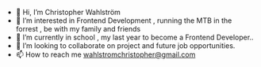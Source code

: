 - 👋 Hi, I’m Christopher Wahlström
- 👀 I’m interested in Frontend Development , running the MTB in the forrest , be with my family and friends  
- 🌱 I’m currently in school ,  my last year to become a Frontend Developer..
- 💞️ I’m looking to collaborate on project and future job opportunities.
- 📫 How to reach me wahlstromchristopher@gmail.com

<!---
christopherwahlstrom/christopherwahlstrom is a ✨ special ✨ repository because its `README.md` (this file) appears on your GitHub profile.
You can click the Preview link to take a look at your changes.
--->
